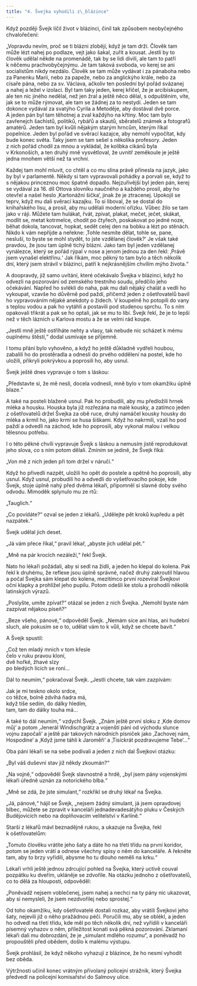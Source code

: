 ```yaml
---
title: "4. Švejka vyhodili z\_blázince"
---
```


Když později Švejk líčil život v blázinci, činil tak způsobem neobyčejného chvalořečení:

„Vopravdu nevím, proč se ti blázni zlobějí, když je tam drží. Člověk tam může lézt nahej po podlaze, vejt jako šakal, zuřit a kousat. Jestli by to člověk udělal někde na promenádě, tak by se lidi divili, ale tam to patří k něčemu prachvobyčejnýmu. Je tam taková svoboda, vo kerej se ani socialistům nikdy nezdálo. Člověk se tam může vydávat i za pánaboha nebo za Panenku Marii, nebo za papeže, nebo za anglickýho krále, nebo za císaře pána, nebo za sv. Václava, ačkoliv ten poslední byl pořád svázanej a nahej a ležel v izolaci. Byl tam taky jeden, kerej křičel, že je arcibiskupem, ale ten nic jiného nedělal, než jen žral a ještě něco dělal, s odpuštěním, víte, jak se to může rýmovat, ale tam se žádnej za to nestydí. Jeden se tam dokonce vydával za svatýho Cyrila a Metoděje, aby dostával dvě porce. A jeden pán byl tam těhotnej a zval každýho na křtiny. Moc tam bylo zavřenejch šachistů, politiků, rybářů a skautů, sběratelů známek a fotografů amatérů. Jeden tam byl kvůli nějakým starým hrncům, kterým říkal popelnice. Jeden byl pořád ve svěrací kazajce, aby nemohl vypočítat, kdy bude konec světa. Taky jsem se tam sešel s několika profesory. Jeden z nich pořád chodil za mnou a vykládal, že kolíbka cikánů byla v Krkonoších, a ten druhý mně vysvětloval, že uvnitř zeměkoule je ještě jedna mnohem větší než ta vrchní.

Každej tam mohl mluvit, co chtěl a co mu slina právě přinesla na jazyk, jako by byl v parlamentě. Někdy si tam vypravovali pohádky a porvali se, když to s nějakou princeznou moc špatně dopadlo. Nejzuřivější byl jeden pán, kerej se vydával za 16. díl Ottova slovníku naučného a každého prosil, aby ho otevřel a našel heslo ‚Kartonážní šička‘, jinak že je ztracenej. Upokojil se teprv, když mu dali svěrací kazajku. To si liboval, že se dostal do knihařského lisu, a prosil, aby mu udělali moderní ořízku. Vůbec žilo se tam jako v ráji. Můžete tam hulákat, řvát, zpívat, plakat, mečet, ječet, skákat, modlit se, metat kotrmelce, chodit po čtyřech, poskakovat po jedné noze, běhat dokola, tancovat, hopkat, sedět celej den na bobku a lézt po stěnách. Nikdo k vám nepřijde a neřekne: ‚Tohle nesmíte dělat, tohle se, pane, nesluší, to byste se mohl stydět, to jste vzdělanej člověk?‘ Je však také pravdou, že jsou tam úplně tichý blázni. Jako tam byl jeden vzdělanej vynálezce, který se pořád rýpal v nose a jenom jednou za den řekl: ‚Právě jsem vynašel elektřinu.‘ Jak říkám, moc pěkný to tam bylo a těch několik dní, který jsem strávil v blázinci, patří k nejkrásnějším chvílím mýho života.“

A doopravdy, již samo uvítání, které očekávalo Švejka v blázinci, když ho odvezli na pozorování od zemského trestního soudu, předčilo jeho očekávání. Napřed ho svlékli do naha, pak mu dali nějaký chalát a vedli ho vykoupat, vzavše ho důvěrně pod paždí, přičemž jeden z ošetřovatelů bavil ho vypravováním nějaké anekdoty o židech. V koupelně ho potopili do vany s teplou vodou a pak ho vytáhli a postavili pod studenou sprchu. To s ním opakovali třikrát a pak se ho optali, jak se mu to líbí. Švejk řekl, že je to lepší než v těch lázních u Karlova mostu a že se velmi rád koupe.

„Jestli mně ještě ostříháte nehty a vlasy, tak nebude nic scházet k mému ouplnému štěstí,“ dodal usmívaje se příjemně.

I tomu přání bylo vyhověno, a když ho ještě důkladně vydřeli houbou, zabalili ho do prostěradla a odnesli do prvého oddělení na postel, kde ho uložili, přikryli pokrývkou a poprosili ho, aby usnul.

Švejk ještě dnes vypravuje o tom s láskou:

„Představte si, že mě nesli, docela vodnesli, mně bylo v tom okamžiku úplně blaze.“

A také na posteli blaženě usnul. Pak ho probudili, aby mu předložili hrnek mléka a housku. Houska byla již rozřezána na malé kousky, a zatímco jeden z ošetřovatelů držel Švejka za obě ruce, druhý namáčel kousky housky do mléka a krmil ho, jako krmí se husa šiškami. Když ho nakrmili, vzali ho pod paždí a odvedli na záchod, kde ho poprosili, aby vykonal malou i velkou tělesnou potřebu.

I o této pěkné chvíli vypravuje Švejk s láskou a nemusím jistě reprodukovat jeho slova, co s ním potom dělali. Zmíním se jedině, že Švejk říká:

„Von mě z nich jeden při tom držel v náručí.“

Když ho přivedli nazpět, uložili ho opět do postele a opětně ho poprosili, aby usnul. Když usnul, probudili ho a odvedli do vyšetřovacího pokoje, kde Švejk, stoje úplně nahý před dvěma lékaři, připomněl si slavné doby svého odvodu. Mimoděk splynulo mu ze rtů:

„Tauglich.“

„Co povídáte?“ ozval se jeden z lékařů. „Udělejte pět kroků kupředu a pět nazpátek.“

Švejk udělal jich deset.

„Já vám přece říkal,“ pravil lékař, „abyste jich udělal pět.“

„Mně na pár krocích nezáleží,“ řekl Švejk.

Nato ho lékaři požádali, aby si sedl na židli, a jeden ho klepal do kolena. Pak řekl k druhému, že reflexe jsou úplně správné, načež druhý zakroutil hlavou a počal Švejka sám klepat do kolena, mezitímco první rozevíral Švejkovi oční klapky a prohlížel jeho pupilu. Potom odešli ke stolu a prohodili několik latinských výrazů.

„Poslyšte, umíte zpívat?“ otázal se jeden z nich Švejka. „Nemohl byste nám zazpívat nějakou píseň?“

„Beze všeho, pánové,“ odpověděl Švejk. „Nemám sice ani hlas, ani hudební sluch, ale pokusím se o to, udělat vám to k vůli, když se chcete bavit.“

A Švejk spustil:

„Což ten mladý mnich v tom křesle  
čelo v ruku pravou kloní,  
dvě hořké, žhavé slzy  
po bledých lících se roní…

Dál to neumím,“ pokračoval Švejk. „Jestli chcete, tak vám zazpívám:

Jak je mi teskno okolo srdce,  
co těžce, bolně zdvíhá ňadra má,  
když tiše sedím, do dálky hledím,  
tam, tam do dálky touha má…

A také to dál neumím,“ vzdychl Švejk. „Znám ještě první sloku z ‚Kde domov můj‘ a potom ‚Jenerál Windischgrätz a vojenští páni od východu slunce vojnu započali‘ a ještě pár takových národních písniček jako ‚Zachovej nám, Hospodine‘ a ‚Když jsme táhli k Jaroměři‘ a ‚Tisíckrát pozdravujeme Tebe‘…“

Oba páni lékaři se na sebe podívali a jeden z nich dal Švejkovi otázku:

„Byl váš duševní stav již někdy zkoumán?“

„Na vojně,“ odpověděl Švejk slavnostně a hrdě, „byl jsem pány vojenskými lékaři úředně uznán za notorického blba.“

„Mně se zdá, že jste simulant,“ rozkřikl se druhý lékař na Švejka.

„Já, pánové,“ hájil se Švejk, „nejsem žádný simulant, já jsem opravdovej blbec, můžete se zpravit v kanceláři jednadevadesátýho pluku v Českých Budějovicích nebo na doplňovacím velitelství v Karlíně.“

Starší z lékařů mávl beznadějně rukou, a ukazuje na Švejka, řekl k ošetřovatelům:

„Tomuto člověku vrátíte jeho šaty a dáte ho na třetí třídu na první koridor, potom se jeden vrátí a odnese všechny spisy o něm do kanceláře. A řekněte tam, aby to brzy vyřídili, abysme ho tu dlouho neměli na krku.“

Lékaři vrhli ještě jednou zdrcující pohled na Švejka, který uctivě couval pozpátku ku dveřím, ukláněje se zdvořile. Na otázku jednoho z ošetřovatelů, co to dělá za hlouposti, odpověděl:

„Poněvadž nejsem voblečenej, jsem nahej a nechci na ty pány nic ukazovat, aby si nemysleli, že jsem nezdvořilej nebo sprostej.“

Od toho okamžiku, kdy ošetřovatelé dostali rozkaz, aby vrátili Švejkovi jeho šaty, nejevili již o něho pražádnou péči. Poručili mu, aby se oblékl, a jeden ho odvedl na třetí třídu, kde měl po těch několik dní, než vyřídili v kanceláři písemný vyhazov o něm, příležitost konati svá pěkná pozorování. Zklamaní lékaři dali mu dobrozdání, že je „simulant mdlého rozumu“, a poněvadž ho propouštěli před obědem, došlo k malému výstupu.

Švejk prohlásil, že když někoho vyhazují z blázince, že ho nesmí vyhodit bez oběda.

Výtržnosti učinil konec vrátným přivolaný policejní strážník, který Švejka předvedl na policejní komisařství do Salmovy ulice.
